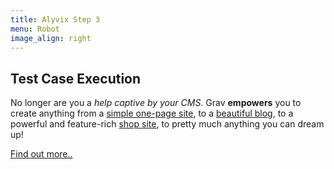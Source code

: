 ```yaml
---
title: Alyvix Step 3
menu: Robot
image_align: right
---
```


## **Test Case** Execution

No longer are you a _help captive by your CMS_. Grav **empowers** you to create anything from a [simple one-page site](https://demo.getgrav.org/onepage-skeleton?target=_blank), to a [beautiful blog](https://demo.getgrav.org/blog-skeleton?target=_blank), to a powerful and feature-rich [shop site](https://demo.getgrav.org/shop-skeleton?target=_blank), to pretty much anything you can dream up!

[Find out more..](https://alyvix.com/doc/3/?classes=btn,btn-primary,btn-lg)
